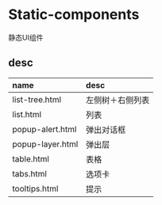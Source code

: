 # Static-components

静态UI组件

## desc

|name|desc|  
|:-|:-|   
|list-tree.html|左侧树＋右侧列表| 
|list.html|列表| 
|popup-alert.html|弹出对话框| 
|popup-layer.html|弹出层| 
|table.html|表格| 
|tabs.html|选项卡| 
|tooltips.html|提示| 

